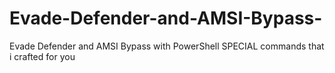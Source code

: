 # Evade-Defender-and-AMSI-Bypass-
Evade Defender and AMSI Bypass with PowerShell SPECIAL commands that i crafted for you 
